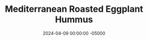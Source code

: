 ---
layout: post
title:  "Mediterranean Roasted Eggplant Hummus"
date:   2024-04-09 00:00:00 -05000
categories: 
- Recipes
- Savory Sauces
permalink: /recipes/roasted-eggplant-hummus
image: /assets/Food/Savory Sauces/Eggplant Hummus/eggplant-hummus-cover.jpg
ing: eggplanthummus-ing
facts: eggplanthummus-facts
Prep: 10
Rest: 
Cook: 40
Source1: https://youtu.be/dhuvZMsy9pY?si=iPrkskL0DT-J7oyt
Source2: 
tags: 
- hummus
- spread
- dip
- dressing
- roasted eggplant
- babaganoush
- mediterranean
- feta
- olive
- chickpeas
- garbanzo beans
- almond butter
- tahini
- lemon
- garlic
- paprika
- cumin
Description: This is 50% hummus, 50% babaganoush, and 100% delicious. Roasted eggplant in hummus provides great creaminess and fantastic flavor without the need for oil. The subtle flavor of almond butter adds some necessary fats, and complements everything else perfectly. Check out my <a href="roasted-beet-hummus">Creamy Roasted Beet Hummus</a> as well for a similar concept
Instructions: 
- Cut your eggplant in half, and add to a parchment lined cookie sheet. Bake cut side down at 400F for about 40 minutes, or until eggplant is soft and collapses.<br><br>
- <center><img src="/assets/Food/Savory Sauces/Eggplant Hummus/eggplant-hummus-1.jpg" alt="" class="instruction-image"></center><br>

- Combine baked eggplant (with skin!), with the rest of the ingredients in a food processor. Blend until super smooth. Garnish with olives and feta, and transfer to an airtight container to store in the fridge<br><br>
- <center><img src="/assets/Food/Savory Sauces/Eggplant Hummus/eggplant-hummus-2.jpg" alt="" class="instruction-image"></center>
---
